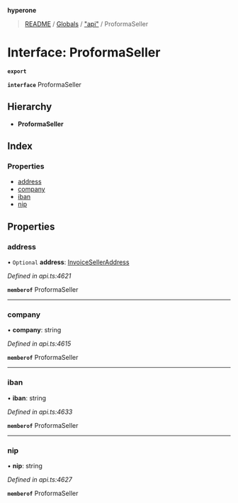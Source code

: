 **hyperone**

> [README](../README.md) / [Globals](../globals.md) / ["api"](../modules/_api_.md) / ProformaSeller

# Interface: ProformaSeller

**`export`** 

**`interface`** ProformaSeller

## Hierarchy

* **ProformaSeller**

## Index

### Properties

* [address](_api_.proformaseller.md#address)
* [company](_api_.proformaseller.md#company)
* [iban](_api_.proformaseller.md#iban)
* [nip](_api_.proformaseller.md#nip)

## Properties

### address

• `Optional` **address**: [InvoiceSellerAddress](_api_.invoiceselleraddress.md)

*Defined in api.ts:4621*

**`memberof`** ProformaSeller

___

### company

•  **company**: string

*Defined in api.ts:4615*

**`memberof`** ProformaSeller

___

### iban

•  **iban**: string

*Defined in api.ts:4633*

**`memberof`** ProformaSeller

___

### nip

•  **nip**: string

*Defined in api.ts:4627*

**`memberof`** ProformaSeller
